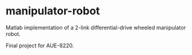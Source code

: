 # manipulator-robot
Matlab implementation of a 2-link differential-drive wheeled manipulator robot.

Final project for AUE-8220.
